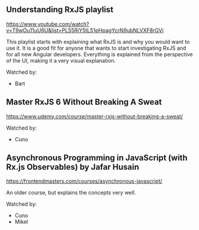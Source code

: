 ## Understanding RxJS playlist

https://www.youtube.com/watch?v=T9wOu11uU6U&list=PL55RiY5tL51pHpagYcrN9ubNLVXF8rGVi 

This playlist starts with explaining what RxJS is and why you would want to use it. It is a good fit for anyone that wants to start investigating RxJS and for all new Angular developers. Everything is explained from the perspective of the UI, making it a very visual explanation.

Watched by:

* Bart


## Master RxJS 6 Without Breaking A Sweat

https://www.udemy.com/course/master-rxjs-without-breaking-a-sweat/

Watched by:

* Cuno

## Asynchronous Programming in JavaScript (with Rx.js Observables) by Jafar Husain

https://frontendmasters.com/courses/asynchronous-javascript/

An older course, but explains the concepts very well.

Watched by:

* Cuno
* Mikel
